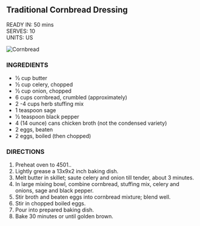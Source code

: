 ## Traditional Cornbread Dressing
READY IN: 50 mins  
SERVES: 10  
UNITS: US  

![Cornbread](https://img.sndimg.com/food/image/upload/c_thumb,q_80,w_562,h_316/v1/img/recipes/46/77/6/PZY6nvpTl2rIeEd9G1Qj_DSC_0813.jpg)

### INGREDIENTS
- 1⁄2 cup butter
- 1⁄2 cup celery, chopped
- 1⁄2 cup onion, chopped
- 6 cups cornbread, crumbled (approximately)
- 2 -4 cups herb stuffing mix
- 1 teaspoon sage
- 1⁄2 teaspoon black pepper
- 4 (14 ounce) cans chicken broth (not the condensed variety)
- 2 eggs, beaten
- 2 eggs, boiled (then chopped)

### DIRECTIONS
1. Preheat oven to 4501..
2. Lightly grease a 13x9x2 inch baking dish.
3. Melt butter in skillet; saute celery and onion till tender, about 3 minutes.
4. In large mixing bowl, combine cornbread, stuffing mix, celery and onions, sage and black pepper.
5. Stir broth and beaten eggs into cornbread mixture; blend well.
6. Stir in chopped boiled eggs.
7. Pour into prepared baking dish.
8. Bake 30 minutes or until golden brown.
